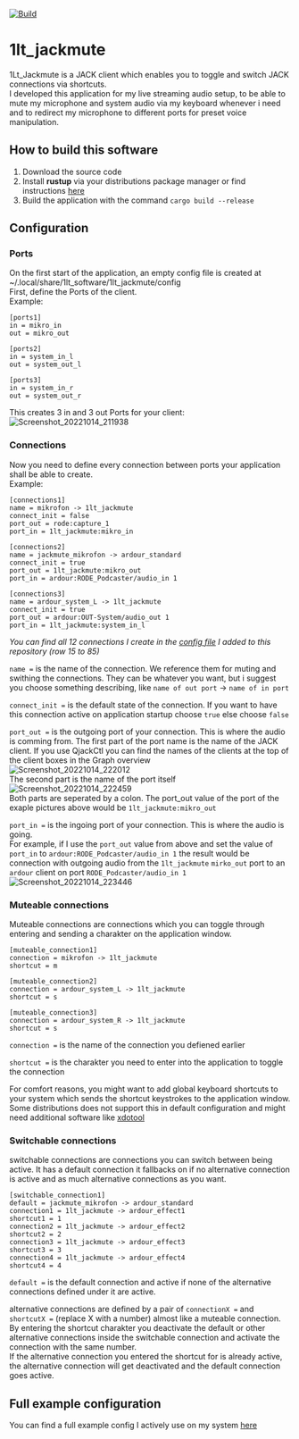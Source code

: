 [![Build](https://github.com/1LtFord/1lt_jackmute/actions/workflows/build.yml/badge.svg)](https://github.com/1LtFord/1lt_jackmute/actions/workflows/build.yml)
# 1lt_jackmute
1Lt_Jackmute is a JACK client which enables you to toggle and switch JACK connections via shortcuts.  
I developed this application for my live streaming audio setup, to be able to mute my microphone and system audio via my keyboard whenever i need and to redirect my microphone to different ports for preset voice manipulation.  
  
## How to build this software
1. Download the source code
2. Install **rustup** via your distributions package manager or find instructions [here](https://www.rust-lang.org/tools/install)
3. Build the application with the command `cargo build --release`

## Configuration
### Ports
On the first start of the application, an empty config file is created at ~/.local/share/1lt_software/1lt_jackmute/config  
First, define the Ports of the client.  
Example:  

    [ports1]  
    in = mikro_in  
    out = mikro_out

    [ports2]  
    in = system_in_l  
    out = system_out_l

    [ports3]  
    in = system_in_r  
    out = system_out_r
    

This creates 3 in and 3 out Ports for your client:  
![Screenshot_20221014_211938](https://user-images.githubusercontent.com/2715819/195925033-1a4ce7e2-52bf-4e71-8bba-a41da7a8bd0f.png)

### Connections
Now you need to define every connection between ports your application shall be able to create.  
Example:  

    [connections1]
    name = mikrofon -> 1lt_jackmute
    connect_init = false
    port_out = rode:capture_1
    port_in = 1lt_jackmute:mikro_in
    
    [connections2]
    name = jackmute_mikrofon -> ardour_standard
    connect_init = true
    port_out = 1lt_jackmute:mikro_out
    port_in = ardour:RODE_Podcaster/audio_in 1
    
    [connections3]
    name = ardour_system_L -> 1lt_jackmute
    connect_init = true
    port_out = ardour:OUT-System/audio_out 1
    port_in = 1lt_jackmute:system_in_l
    
*You can find all 12 connections I create in the [config file](https://github.com/1LtFord/1lt_jackmute/blob/main/config) I added to this repository (row 15 to 85)*  
  
`name =` is the name of the connection. We reference them for muting and swithing the connections. They can be whatever you want, but i suggest you choose something describing, like `name of out port` -> `name of in port`
  
`connect_init =` is the default state of the connection. If you want to have this connection active on application startup choose `true` else choose `false`  
  
`port_out =` is the outgoing port of your connection. This is where the audio is comming from. The first part of the port name is the name of the JACK client. If you use QjackCtl you can find the names of the clients at the top of the client boxes in the Graph overview  
![Screenshot_20221014_222012](https://user-images.githubusercontent.com/2715819/195936013-58326263-77b0-4d9f-8584-2fba546fe910.png)  
The second part is the name of the port itself  
![Screenshot_20221014_222459](https://user-images.githubusercontent.com/2715819/195937358-edff1e46-f385-4736-885d-1d52ab3b73de.png)  
Both parts are seperated by a colon. The port_out value of the port of the exaple pictures above would be `1lt_jackmute:mikro_out`  
  
`port_in =` is the ingoing port of your connection. This is where the audio is going.  
For example, if I use the `port_out` value from above and set the value of `port_in` to `ardour:RODE_Podcaster/audio_in 1` the result would be connection with outgoing audio from the `1lt_jackmute` `mirko_out` port to an `ardour` client on port `RODE_Podcaster/audio_in 1`  
![Screenshot_20221014_223446](https://user-images.githubusercontent.com/2715819/195938884-d46a6356-93b6-4bcf-ad46-5894da149d0e.png)
  
  
### Muteable connections
Muteable connections are connections which you can toggle through entering and sending a charakter on the application window.
  
    [muteable_connection1]
    connection = mikrofon -> 1lt_jackmute
    shortcut = m
    
    [muteable_connection2]
    connection = ardour_system_L -> 1lt_jackmute
    shortcut = s
    
    [muteable_connection3]
    connection = ardour_system_R -> 1lt_jackmute
    shortcut = s
  
`connection =` is the name of the connection you defiened earlier  
  
`shortcut =` is the charakter you need to enter into the application to toggle the connection  

For comfort reasons, you might want to add global keyboard shortcuts to your system which sends the shortcut keystrokes to the application window. Some distributions does not support this in default configuration and might need additional software like [xdotool](https://www.semicomplete.com/projects/xdotool/)  
  
  
### Switchable connections
switchable connections are connections you can switch between being active. It has a default connection it fallbacks on if no alternative connection is active and as much alternative connections as you want.
  
    [switchable_connection1]
    default = jackmute_mikrofon -> ardour_standard
    connection1 = 1lt_jackmute -> ardour_effect1
    shortcut1 = 1
    connection2 = 1lt_jackmute -> ardour_effect2
    shortcut2 = 2
    connection3 = 1lt_jackmute -> ardour_effect3
    shortcut3 = 3
    connection4 = 1lt_jackmute -> ardour_effect4
    shortcut4 = 4
  
`default =` is the default connection and active if none of the alternative connections defined under it are active.  
  
alternative connections are defined by a pair of `connectionX =` and `shortcutX =` \(replace X with a number\) almost like a muteable connection. By entering the shortcut charakter you deactivate the default or other alternative connections inside the switchable connection and activate the connection with the same number.  
If the alternative connection you entered the shortcut for is already active, the alternative connection will get deactivated and the default connection goes active.  
  
## Full example configuration
You can find a full example config I actively use on my system [here](https://github.com/1LtFord/1lt_jackmute/blob/main/config)
